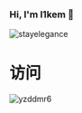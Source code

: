 ### Hi, I'm l1kem 👋


![stayelegance](https://github-readme-stats.vercel.app/api?username=stayelegance&show_icons=true&theme=tokyonight)

# 访问
![yzddmr6](https://profile-counter.glitch.me/stayelegance/count.svg)
